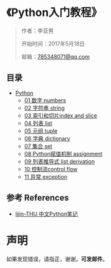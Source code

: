 # 《Python入门教程》

> 作者：李亚男
>
> 开始时间：2017年5月18日
>
> 邮箱：785348071@qq.com

## 目录
- [Python](01-python)
   - [01 数字 numbers](01-python/01.01-numbers.md)
   - [02 字符串 string](01-python/01.02-string.md)
   - [03 索引和切片index and slice](01-python/01.03-index_slice.md)
   - [04 列表 list](01-python/01.04-list.md)
   - [05 元组 tuple](01-python/01.05-tuple.md)
   - [06 字典 dictionary](01-python/01.06-dictionary.md)
   - [07 集合 set](01-python/01.07-set.md)
   - [08 Python赋值机制 assignment](01-python/01.08-assignment.md)
   - [09 列表推导式 list derivation](01-python/01.09-list_derivation.md)
   - [10 控制流control flow](01-python/01.10-controlflow.md)
   - [11 异常 exception](01-python/01.11-exception.md)

## 参考 References
- [lijin-THU 中文Python笔记](https://github.com/lijin-THU/notes-python)

# 声明
如果发现错误，请指正，谢谢。**可发邮件**。